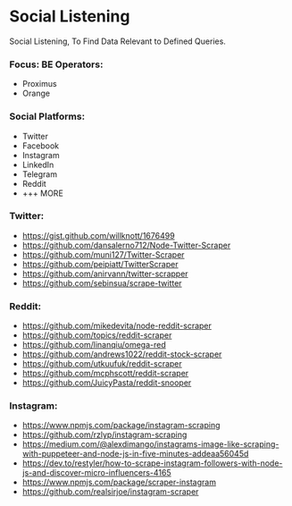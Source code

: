 # Social Listening 
Social Listening, To Find Data Relevant to Defined Queries.

### Focus: BE Operators:
 - Proximus 
 - Orange


### Social Platforms:
 - Twitter 
 - Facebook
 - Instagram 
 - LinkedIn
 - Telegram 
 - Reddit
 - +++ MORE


### Twitter:
 - https://gist.github.com/willknott/1676499
 - https://github.com/dansalerno712/Node-Twitter-Scraper
 - https://github.com/muni127/Twitter-Scraper
 - https://github.com/peipiatt/TwitterScraper
 - https://github.com/anirvann/twitter-scrapper
 - https://github.com/sebinsua/scrape-twitter


### Reddit:
 - https://github.com/mikedevita/node-reddit-scraper
 - https://github.com/topics/reddit-scraper
 - https://github.com/linanqiu/omega-red
 - https://github.com/andrews1022/reddit-stock-scraper
 - https://github.com/utkuufuk/reddit-scraper
 - https://github.com/mcphscott/reddit-scraper
 - https://github.com/JuicyPasta/reddit-snooper

### Instagram:

- https://www.npmjs.com/package/instagram-scraping
- https://github.com/rzlyp/instagram-scraping
- https://medium.com/@alexdimango/instagrams-image-like-scraping-with-puppeteer-and-node-js-in-five-minutes-addeaa56045d
- https://dev.to/restyler/how-to-scrape-instagram-followers-with-node-js-and-discover-micro-influencers-4165
- https://www.npmjs.com/package/scraper-instagram
- https://github.com/realsirjoe/instagram-scraper



